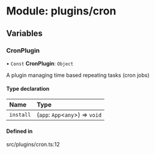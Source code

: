 # Module: plugins/cron

## Variables

### <a id="cronplugin" name="cronplugin"></a> CronPlugin

• `Const` **CronPlugin**: `Object`

A plugin managing time based repeating tasks (cron jobs)

#### Type declaration

| Name | Type |
| :------ | :------ |
| `install` | (`app`: `App`\<`any`\>) => `void` |

#### Defined in

src/plugins/cron.ts:12
